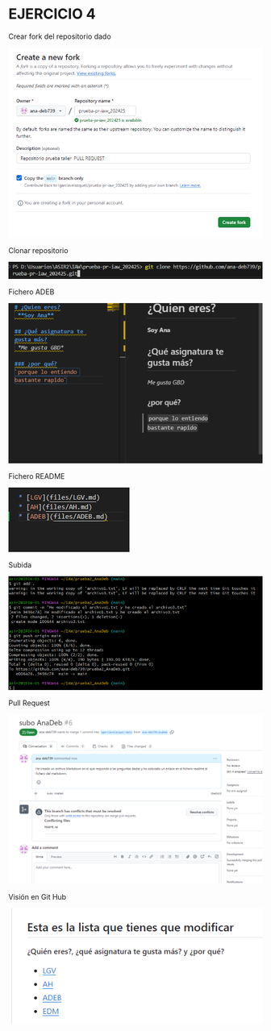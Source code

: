 # EJERCICIO 4

Crear fork del repositorio dado

![crearrepositorio](img/createfork.PNG)

Clonar repositorio

![clonarrepositorio](img/gitclone.PNG)

Fichero ADEB

![FicheroADEB](img/ficheroADEB.PNG)

Fichero README

![FicheroREADME](img/ficheroreadme.PNG)

Subida

![Subida](img/subida.PNG)

Pull Request

![PullRequest](img/pullrequest.PNG)

Visión en Git Hub

![vision](img/ok.PNG)
